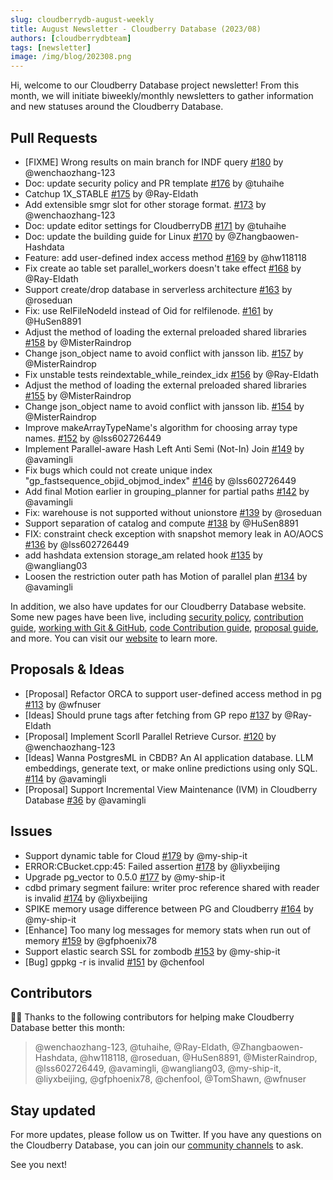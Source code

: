 ```yaml
---
slug: cloudberrydb-august-weekly
title: August Newsletter - Cloudberry Database (2023/08)
authors: [cloudberrydbteam]
tags: [newsletter]
image: /img/blog/202308.png
---
```


Hi, welcome to our Cloudberry Database project newsletter! From this month, we will initiate biweekly/monthly newsletters to gather information and new statuses around the Cloudberry Database. 

<!-- truncate -->

## Pull Requests

- [FIXME] Wrong results on main branch for INDF query [#180](https://github.com/cloudberrydb/cloudberrydb/pull/180) by @wenchaozhang-123
- Doc: update security policy and PR template [#176](https://github.com/cloudberrydb/cloudberrydb/pull/176) by @tuhaihe
- Catchup 1X_STABLE [#175](https://github.com/cloudberrydb/cloudberrydb/pull/175) by @Ray-Eldath
- Add extensible smgr slot for other storage format. [#173](https://github.com/cloudberrydb/cloudberrydb/pull/173) by @wenchaozhang-123
- Doc: update editor settings for CloudberryDB [#171](https://github.com/cloudberrydb/cloudberrydb/pull/171) by @tuhaihe
- Doc: update the building guide for Linux [#170](https://github.com/cloudberrydb/cloudberrydb/pull/170) by @Zhangbaowen-Hashdata
- Feature: add user-defined index access method [#169](https://github.com/cloudberrydb/cloudberrydb/pull/169) by @hw118118
- Fix create ao table set parallel_workers doesn't take effect [#168](https://github.com/cloudberrydb/cloudberrydb/pull/168) by @Ray-Eldath
- Support create/drop database in serverless architecture [#163](https://github.com/cloudberrydb/cloudberrydb/pull/163) by @roseduan
- Fix: use RelFileNodeId instead of Oid for relfilenode. [#161](https://github.com/cloudberrydb/cloudberrydb/pull/161) by @HuSen8891
- Adjust the method of loading the external preloaded shared libraries [#158](https://github.com/cloudberrydb/cloudberrydb/pull/158) by @MisterRaindrop
- Change json_object name to avoid conflict with jansson lib. [#157](https://github.com/cloudberrydb/cloudberrydb/pull/157) by @MisterRaindrop
- Fix unstable tests reindextable_while_reindex_idx [#156](https://github.com/cloudberrydb/cloudberrydb/pull/156) by @Ray-Eldath
- Adjust the method of loading the external preloaded shared libraries [#155](https://github.com/cloudberrydb/cloudberrydb/pull/155) by @MisterRaindrop
- Change json_object name to avoid conflict with jansson lib. [#154](https://github.com/cloudberrydb/cloudberrydb/pull/154) by @MisterRaindrop
- Improve makeArrayTypeName's algorithm for choosing array type names. [#152](https://github.com/cloudberrydb/cloudberrydb/pull/152) by @lss602726449
- Implement Parallel-aware Hash Left Anti Semi (Not-In) Join [#149](https://github.com/cloudberrydb/cloudberrydb/pull/149) by @avamingli
- Fix bugs which could not create unique index "gp_fastsequence_objid_objmod_index" [#146](https://github.com/cloudberrydb/cloudberrydb/pull/146) by @lss602726449
- Add final Motion earlier in grouping_planner for partial paths [#142](https://github.com/cloudberrydb/cloudberrydb/pull/142) by @avamingli
- Fix: warehouse is not supported without unionstore [#139](https://github.com/cloudberrydb/cloudberrydb/pull/139) by @roseduan
- Support separation of catalog and compute [#138](https://github.com/cloudberrydb/cloudberrydb/pull/138) by @HuSen8891
- FIX: constraint check exception with snapshot memory leak in AO/AOCS [#136](https://github.com/cloudberrydb/cloudberrydb/pull/136) by @lss602726449
- add hashdata extension storage_am related hook [#135](https://github.com/cloudberrydb/cloudberrydb/pull/135) by @wangliang03
- Loosen the restriction outer path has Motion of parallel plan [#134](https://github.com/cloudberrydb/cloudberrydb/pull/134) by @avamingli

In addition, we also have updates for our Cloudberry Database website. Some new pages have been live, including [security policy](https://cloudberrydb.org/community/security), [contribution guide](https://cloudberrydb.org/contribute/how-to-contribute), [working with Git & GitHub](https://cloudberrydb.org/contribute/git), [code Contribution guide](https://cloudberrydb.org/contribute/code), [proposal guide](https://cloudberrydb.org/contribute/proposal), and more. You can visit our [website](https://cloudberrydb.org) to learn more.

## Proposals & Ideas

- [Proposal] Refactor ORCA to support user-defined access method in pg [#113](https://github.com/orgs/cloudberrydb/discussions/113) by @wfnuser
- [Ideas] Should prune tags after fetching from GP repo [#137](https://github.com/orgs/cloudberrydb/discussions/137) by @Ray-Eldath
- [Proposal] Implement Scorll Parallel Retrieve Cursor. [#120](https://github.com/orgs/cloudberrydb/discussions/120) by @wenchaozhang-123
- [Ideas] Wanna PostgresML in CBDB? An AI application database. LLM embeddings, generate text, or make online predictions using only SQL. [#114](https://github.com/orgs/cloudberrydb/discussions/114) by @avamingli
- [Proposal] Support Incremental View Maintenance (IVM) in Cloudberry Database [#36](https://github.com/orgs/cloudberrydb/discussions/36) by @avamingli

## Issues

- Support dynamic table for Cloud [#179](https://github.com/cloudberrydb/cloudberrydb/issues/179) by @my-ship-it
- ERROR:CBucket.cpp:45: Failed assertion [#178](https://github.com/cloudberrydb/cloudberrydb/issues/178) by @liyxbeijing
- Upgrade pg_vector to 0.5.0 [#177](https://github.com/cloudberrydb/cloudberrydb/issues/177) by @my-ship-it
- cdbd primary segment failure: writer proc reference shared with reader is invalid [#174](https://github.com/cloudberrydb/cloudberrydb/issues/174) by @liyxbeijing
- SPIKE memory usage difference between PG and Cloudberry [#164](https://github.com/cloudberrydb/cloudberrydb/issues/164) by @my-ship-it
- [Enhance] Too many log messages for memory stats when run out of memory [#159](https://github.com/cloudberrydb/cloudberrydb/issues/159) by @gfphoenix78
- Support elastic search SSL for zombodb [#153](https://github.com/cloudberrydb/cloudberrydb/issues/153) by @my-ship-it
- [Bug] gppkg -r is invalid [#151](https://github.com/cloudberrydb/cloudberrydb/issues/151) by @chenfool


## Contributors

🎈️🎊️ Thanks to the following contributors for helping make Cloudberry Database better this month:
> @wenchaozhang-123, @tuhaihe, @Ray-Eldath, @Zhangbaowen-Hashdata,
@hw118118, @roseduan, @HuSen8891, @MisterRaindrop, @lss602726449,
@avamingli, @wangliang03, @my-ship-it, @liyxbeijing, @gfphoenix78,
@chenfool, @TomShawn, @wfnuser

## Stay updated

For more updates, please follow us on Twitter. If you have any questions on the Cloudberry Database, you can join our [community channels](https://cloudberrydb.org/support) to ask.

See you next!
